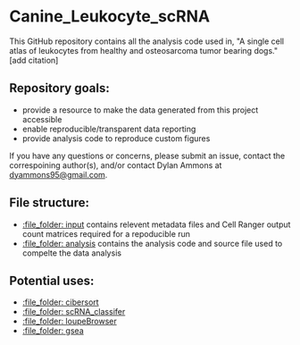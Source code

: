 # Canine_Leukocyte_scRNA

This GitHub repository contains all the analysis code used in, "A single cell atlas of leukocytes from healthy and osteosarcoma tumor bearing dogs." [add citation]

## Repository goals: 
- provide a resource to make the data generated from this project accessible
- enable reproducible/transparent data reporting
- provide analysis code to reproduce custom figures

If you have any questions or concerns, please submit an issue, contact the correspoining author(s), and/or contact Dylan Ammons at dyammons95@gmail.com.

## File structure:
- [:file\_folder: input](/input) contains relevent metadata files and Cell Ranger output count matrices required for a repoducible run
- [:file\_folder: analysis](/analysis) contains the analysis code and source file used to compelte the data analysis

## Potential uses:
- [:file\_folder: cibersort](/cibersort)
- [:file\_folder: scRNA_classifer](/scRNA_classifer)
- [:file\_folder: loupeBrowser](/loupeBrowser)
- [:file\_folder: gsea](/gsea)
